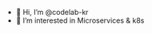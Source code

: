 - 👋 Hi, I’m @codelab-kr
- 👀 I’m interested in Microservices & k8s

<!---
codelab-kr/codelab-kr is a ✨ special ✨ repository because its `README.md` (this file) appears on your GitHub profile.
You can click the Preview link to take a look at your changes.
--->
